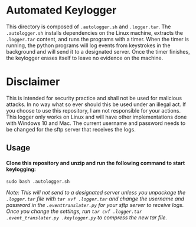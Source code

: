# Automated Keylogger #
This directory is composed of `.autologger.sh` and `.logger.tar`. The `.autologger.sh` installs dependencies on the Linux machine, extracts the `.logger.tar` content, and runs the programs with a timer. When the timer is running, the python programs will log events from keystrokes in the background and will send it to a designated server. Once the timer finishes, the keylogger erases itself to leave no evidence on the machine.

# Disclaimer #
This is intended for security practice and shall not be used for malicious attacks. In no way what so ever should this be used under an illegal act. If you choose to use this repository, I am not responsible for your actions. This logger only works on Linux and will have other implementations done with Windows 10 and Mac. The current username and password needs to be changed for the sftp server that receives the logs.

## Usage ##

#### Clone this repository and unzip and run the following command to start keylogging: ####
```
sudo bash .autologger.sh
```
*Note: This will not send to a designated server unless you unpackage the `.logger.tar` file with `tar xvf .logger.tar` and change the username and password in the `.eventtranslater.py` for your sftp server to receive logs. Once you change the settings, run `tar cvf .logger.tar .event_translater.py .keylogger.py` to compress the new tar file.*
